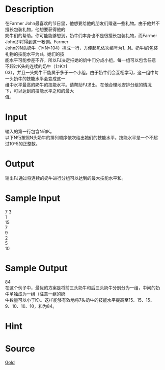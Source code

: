 
# Description

<div class="content"><div>在Farmer John最喜欢的节日里，他想要给他的朋友们赠送一些礼物。由于他并不擅长包装礼物，他想要获得他的</div>
<div>奶牛们的帮助。你可能能够想到，奶牛们本身也不是很擅长包装礼物，而Farmer John即将得到这一教训。Farmer </div>
<div>John的N头奶牛（1≤N≤104）排成一行，方便起见依次编号为1…N。奶牛i的包装礼物的技能水平为si。她们的技</div>
<div>能水平可能参差不齐，所以FJ决定把她的奶牛们分成小组。每一组可以包含任意不超过K头的连续的奶牛（1≤K≤1</div>
<div>03），并且一头奶牛不能属于多于一个小组。由于奶牛们会互相学习，这一组中每一头奶牛的技能水平会变成这一</div>
<div>组中水平最高的奶牛的技能水平。请帮助FJ求出，在他合理地安排分组的情况下，可以达到的技能水平之和的最大</div>
<div>值。</div>
<div></div>
<p></p></div>

# Input

<div class="content"><div>输入的第一行包含N和K。</div>
<div>以下N行按照N头奶牛的排列顺序依次给出她们的技能水平。技能水平是一个不超过10^5的正整数。</div>
<div></div>
<p></p></div>

# Output

<div class="content"><div>输出FJ通过将连续的奶牛进行分组可以达到的最大技能水平和。</div>
<div></div>
<p></p></div>

# Sample Input

<div class="content"><span class="sampledata">7 3<br/>
1<br/>
15<br/>
7<br/>
9<br/>
2<br/>
5<br/>
10</span></div>

# Sample Output

<div class="content"><span class="sampledata">84<br/>
在这个例子中，最优的方案是将前三头奶牛和后三头奶牛分别分为一组，中间的奶牛单独成为一组（注意一组的奶<br/>
牛数量可以小于K）。这样能够有效地将7头奶牛的技能水平提高至15、15、15、9、10、10、10，和为84。 </span></div>

# Hint

<div class="content"><p></p></div>

# Source

<div class="content"><p><a href="problemset.php?search=Gold">Gold</a></p></div>

